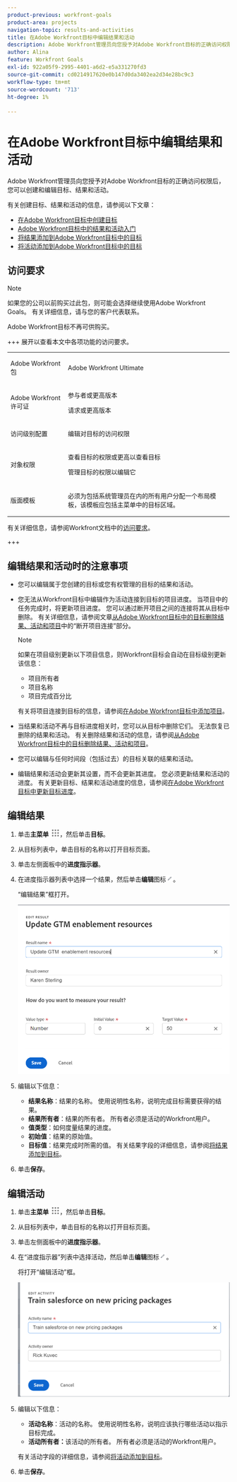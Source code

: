 ```yaml
---
product-previous: workfront-goals
product-area: projects
navigation-topic: results-and-activities
title: 在Adobe Workfront目标中编辑结果和活动
description: Adobe Workfront管理员向您授予对Adobe Workfront目标的正确访问权限后，您可以创建和编辑目标、结果和活动。
author: Alina
feature: Workfront Goals
exl-id: 922a05f9-2995-4401-a6d2-e5a331270fd3
source-git-commit: cd0214917620e0b147d0da3402ea2d34e28bc9c3
workflow-type: tm+mt
source-wordcount: '713'
ht-degree: 1%

---
```


# 在Adobe Workfront目标中编辑结果和活动

Adobe Workfront管理员向您授予对Adobe Workfront目标的正确访问权限后，您可以创建和编辑目标、结果和活动。

有关创建目标、结果和活动的信息，请参阅以下文章：

* [在Adobe Workfront目标中创建目标](../../workfront-goals/goal-management/create-goals.md)
* [Adobe Workfront目标中的结果和活动入门](../../workfront-goals/results-and-activities/get-started-with-results-and-activities.md)
* [将结果添加到Adobe Workfront目标中的目标](../../workfront-goals/results-and-activities/add-results-to-goals.md)
* [将活动添加到Adobe Workfront目标中的目标](../../workfront-goals/results-and-activities/add-activities-to-goals.md)

## 访问要求

>[!NOTE]
>
>如果您的公司以前购买过此包，则可能会选择继续使用Adobe Workfront Goals。 有关详细信息，请与您的客户代表联系。
>
>Adobe Workfront目标不再可供购买。

+++ 展开以查看本文中各项功能的访问要求。 

<table style="table-layout:auto">
<col>
</col>
<col>
</col>
<tbody>
 <tr>
  <td> <p>Adobe Workfront包</p> </td> 
   <td> 
   <p>Adobe Workfront Ultimate</p>
   </td> 
  </tr>
 <tr>
 <td role="rowheader">Adobe Workfront许可证</td>
 <td>
 <p>参与者或更高版本</p>
<p>请求或更高版本</p></td>
 </tr>
  <tr>
 <td role="rowheader">访问级别配置</td>
 <td> <p>编辑对目标的访问权限</p> </td>
 </tr>
 <tr data-mc-conditions="">
 <td role="rowheader">对象权限</td>
 <td>
  <div>
  <p>查看目标的权限或更高以查看目标</p>
  <p>管理目标的权限以编辑它</p>
  </div> </td>
 </tr>
<tr>
   <td role="rowheader"><p>版面模板</p></td>
   <td> <p>必须为包括系统管理员在内的所有用户分配一个布局模板，该模板应包括主菜单中的目标区域。 </p>  
</td>
  </tr>
</tbody>
</table>

有关详细信息，请参阅Workfront文档中的[访问要求](/help/quicksilver/administration-and-setup/add-users/access-levels-and-object-permissions/access-level-requirements-in-documentation.md)。

+++

<!--Old:
<table style="table-layout:auto">
<col>
</col>
<col>
</col>
<tbody>
 <tr> 
   <td role="rowheader">Adobe Workfront plan*</td> 
   <td> 
   <p>For the new plan and license structure:
  <ul><li>An Ultimate plan </li></ul>
   </p>
<p>For the current plan and license structure: 
<ul><li> A Pro or higher </li>
  <li>An Adobe Workfront Goals license in addition to a Workfront license.</li></ul></p>
   </td> 
  </tr>
 <tr>
 <td role="rowheader">Adobe Workfront license*</td>
 <td>
 <p>New license: Contributor or higher</p>
 Or
 <p>Current license: Request or higher</p> <p>For more information, see <a href="../../administration-and-setup/add-users/access-levels-and-object-permissions/wf-licenses.md" class="MCXref xref">Adobe Workfront licenses overview</a>.</p> </td>
 </tr>
 <tr>
 <td role="rowheader">Product*</td>
 <td>
 <p> New product requirement, one of the following: </p>
<ul>
<li>A Select or Prime Adobe Workfront plan and an additional Adobe Workfront Goals license.</li>
<li>An Ultimate Workfront plan which includes Workfront Goals by default. </li></ul>
 <p>Or</p>
 <p>Current product requirement: A Workfront plan and an additional license for Adobe Workfront Goals. </p> <p>For information, see <a href="../../workfront-goals/goal-management/access-needed-for-wf-goals.md" class="MCXref xref">Requirements to use Workfront Goals</a>. </p> </td>
 </tr>
 <tr>
 <td role="rowheader"><p>Access level</p></td>
 <td> <p>Edit access to Goals</p> </td>
 </tr>
 <tr data-mc-conditions="">
 <td role="rowheader">Object permissions</td>
 <td>
  <div>
  <p>View or higher permissions to the goal to view it</p>
  <p>Manage permissions to the goal to edit it</p>
  <p>For information about sharing goals, see <a href="../../workfront-goals/workfront-goals-settings/share-a-goal.md" class="MCXref xref">Share a goal in Workfront Goals</a>. </p>
  </div> </td>
 </tr>
 <tr>
   <td role="rowheader"><p>Layout template</p></td>
   <td> <p>All users, including Workfront administrators,  must be assigned a layout template that includes the Goals area in the Main Menu. </p>  
</td>
  </tr>
</tbody>
</table>-->

## 编辑结果和活动时的注意事项

<!--
According to Vazgen, access levels will add more considerations.)
-->

* 您可以编辑属于您创建的目标或您有权管理的目标的结果和活动。
* 您无法从Workfront目标中编辑作为活动连接到目标的项目进度。 当项目中的任务完成时，将更新项目进度。 您可以通过断开项目之间的连接将其从目标中删除。 有关详细信息，请参阅文章[从Adobe Workfront目标中的目标删除结果、活动和项目](../../workfront-goals/results-and-activities/remove-results-activities-from-goals.md)中的“断开项目连接”部分。

  >[!NOTE]
  >
  >如果在项目级别更新以下项目信息，则Workfront目标会自动在目标级别更新该信息：
  >
  >   
  >   
  >   * 项目所有者
  >   * 项目名称
  >   * 项目完成百分比
  >   
  >   
  >有关将项目连接到目标的信息，请参阅[在Adobe Workfront目标中添加项目](../../workfront-goals/results-and-activities/connect-projects-to-goals-overview.md)。

* 当结果和活动不再与目标进度相关时，您可以从目标中删除它们。 无法恢复已删除的结果和活动。 有关删除结果和活动的信息，请参阅[从Adobe Workfront目标中的目标删除结果、活动和项目](../../workfront-goals/results-and-activities/remove-results-activities-from-goals.md)。
* 您可以编辑与任何时间段（包括过去）的目标关联的结果和活动。
* 编辑结果和活动会更新其设置，而不会更新其进度。 您必须更新结果和活动的进度。 有关更新目标、结果和活动进度的信息，请参阅[在Adobe Workfront目标中更新目标进度](../../workfront-goals/goal-review-and-workfront-goals-sections/check-in-goals.md)。

## 编辑结果

<!--
Editing results differs depending on which environment you use.

### Edit results in the Production environment

1. Go to the goal for which you want to edit a result and click the goal name to open the **Goal Details** panel.
1. Click **Results**.
1. Click the **gear icon** ![Gear icon](assets/settings-gear-icon.png) to the right of the result you want to edit.

   ![Results gear icon](assets/results-gear-icon-options-350x85.png)

1. Click **Edit** to edit the following information:

   | Field |Description|
   |---|---|
   | Name |The name of the result. |
   | Owner |The owner of result.  |
   | Value |How you measure the progress of the result. |
   | Initial |The original value of the result. |
   | Target |The desired value when the result is completed. |

1. Click **Save**.
-->


1. 单击&#x200B;**主菜单** ![主菜单图标](assets/main-menu-icon.png)，然后单击&#x200B;**目标**。
1. 从目标列表中，单击目标的名称以打开目标页面。
1. 单击左侧面板中的&#x200B;**进度指示器**。
1. 在进度指示器列表中选择一个结果，然后单击&#x200B;**编辑**&#x200B;图标![编辑图标](assets/edit-icon.png)。

   “编辑结果”框打开。

   ![编辑结果框](assets/edit-result-box-unshimmed.png)

1. 编辑以下信息：
   * **结果名称**：结果的名称。 使用说明性名称，说明完成目标需要获得的结果。
   * **结果所有者**：结果的所有者。 所有者必须是活动的Workfront用户。
   * **值类型**：如何度量结果的进度。
   * **初始值**：结果的原始值。
   * **目标值**：结果完成时所需的值。
有关结果字段的详细信息，请参阅[将结果添加到目标](../results-and-activities/add-results-to-goals.md)。
1. 单击&#x200B;**保存**。

## 编辑活动

<!--
Editing activities differs depending on which environment you use.

### Edit activities in the Production environment

>[!TIP]
>
>You cannot edit the Activity Type after you saved an activity on a goal.

1. Go to the goal for which you want to edit an activity and click the goal name to open the **Goal Details** panel.
1. Click **Activities**.
1. Click the **gear icon** ![Gear icon](assets/settings-gear-icon.png) to the right of the activity you want to edit .

   ![Activities gear icon](assets/activities-gear-icon-options-350x84.png)

1. Click **Edit** to edit the following information:

   | Field |Description |
   |---|---|
   | Name |The name of the activity. |
   | Owner |The owner of activity.  |

1. Click **Save**.
-->

1. 单击&#x200B;**主菜单** ![主菜单图标](assets/main-menu-icon.png)，然后单击&#x200B;**目标**。
1. 从目标列表中，单击目标的名称以打开目标页面。
1. 单击左侧面板中的&#x200B;**进度指示器**。
1. 在“进度指示器”列表中选择活动，然后单击&#x200B;**编辑**&#x200B;图标![编辑图标](assets/edit-icon.png)。

   将打开“编辑活动”框。

   ![编辑活动框](assets/edit-activity-box-unshimmed.png)

1. 编辑以下信息：

   * **活动名称**：活动的名称。 使用说明性名称，说明应该执行哪些活动以指示目标完成。
   * **活动所有者：**&#x200B;该活动的所有者。 所有者必须是活动的Workfront用户。

   有关活动字段的详细信息，请参阅[将活动添加到目标](../results-and-activities/add-activities-to-goals.md)。

1. 单击&#x200B;**保存**。
